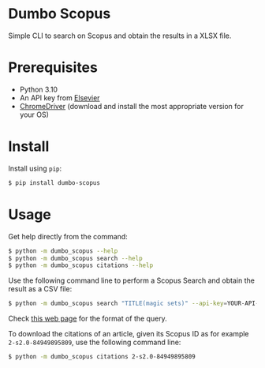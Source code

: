 # Dumbo Scopus

Simple CLI to search on Scopus and obtain the results in a XLSX file.


# Prerequisites

- Python 3.10
- An API key from [Elsevier](http://dev.elsevier.com)
- [ChromeDriver](https://sites.google.com/chromium.org/driver/downloads?authuser=0) (download and install the most appropriate version for your OS)



# Install

Install using `pip`:
```bash
$ pip install dumbo-scopus
```


# Usage

Get help directly from the command:
```bash
$ python -m dumbo_scopus --help
$ python -m dumbo_scopus search --help
$ python -m dumbo_scopus citations --help
```

Use the following command line to perform a Scopus Search and obtain the result as a CSV file:
```bash
$ python -m dumbo_scopus search "TITLE(magic sets)" --api-key=YOUR-API-KEY
```
Check [this web page](https://dev.elsevier.com/sc_search_tips.html) for the format of the query.

To download the citations of an article, given its Scopus ID as for example `2-s2.0-84949895809`, use the following command line:
```bash
$ python -m dumbo_scopus citations 2-s2.0-84949895809
```
